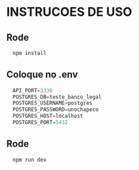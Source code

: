 # INSTRUCOES DE USO

## Rode
```js
  npm install
```

## Coloque no .env

```js
  API_PORT=3330
  POSTGRES_DB=teste_banco_legal
  POSTGRES_USERNAME=postgres
  POSTGRES_PASSWORD=unochapeco
  POSTGRES_HOST=localhost
  POSTGRES_PORT=5432
```

## Rode
```js
  npm run dev
```